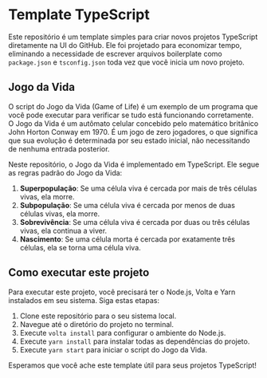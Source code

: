 # Template TypeScript

Este repositório é um template simples para criar novos projetos TypeScript diretamente na UI do GitHub. Ele foi projetado para economizar tempo, eliminando a necessidade de escrever arquivos boilerplate como `package.json` e `tsconfig.json` toda vez que você inicia um novo projeto.

## Jogo da Vida

O script do Jogo da Vida (Game of Life) é um exemplo de um programa que você pode executar para verificar se tudo está funcionando corretamente. O Jogo da Vida é um autômato celular concebido pelo matemático britânico John Horton Conway em 1970. É um jogo de zero jogadores, o que significa que sua evolução é determinada por seu estado inicial, não necessitando de nenhuma entrada posterior. 

Neste repositório, o Jogo da Vida é implementado em TypeScript. Ele segue as regras padrão do Jogo da Vida:

1. **Superpopulação**: Se uma célula viva é cercada por mais de três células vivas, ela morre.
2. **Subpopulação**: Se uma célula viva é cercada por menos de duas células vivas, ela morre.
3. **Sobrevivência**: Se uma célula viva é cercada por duas ou três células vivas, ela continua a viver.
4. **Nascimento**: Se uma célula morta é cercada por exatamente três células, ela se torna uma célula viva.

## Como executar este projeto

Para executar este projeto, você precisará ter o Node.js, Volta e Yarn instalados em seu sistema. Siga estas etapas:

1. Clone este repositório para o seu sistema local.
2. Navegue até o diretório do projeto no terminal.
3. Execute `volta install` para configurar o ambiente do Node.js.
4. Execute `yarn install` para instalar todas as dependências do projeto.
5. Execute `yarn start` para iniciar o script do Jogo da Vida.

Esperamos que você ache este template útil para seus projetos TypeScript!
